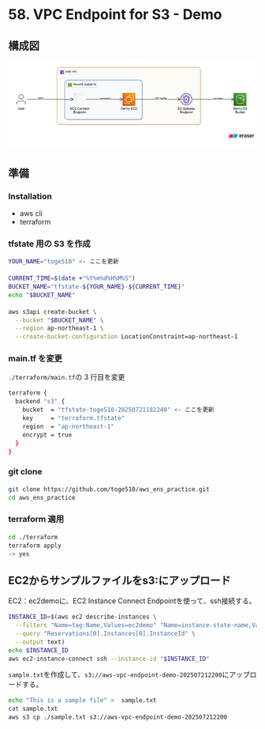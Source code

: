 # 58. VPC Endpoint for S3 - Demo

## 構成図

<img src="./diagram-export-7-22-2025-1_30_41-AM.png">

## 準備

### Installation

* aws cli
* terraform

### tfstate 用の S3 を作成

```bash
YOUR_NAME="toge510" <- ここを更新

CURRENT_TIME=$(date +"%Y%m%d%H%M%S")
BUCKET_NAME="tfstate-${YOUR_NAME}-${CURRENT_TIME}"
echo "$BUCKET_NAME"

aws s3api create-bucket \
  --bucket "$BUCKET_NAME" \
  --region ap-northeast-1 \
  --create-bucket-configuration LocationConstraint=ap-northeast-1
```

### main.tf を変更

`./terraform/main.tf`の 3 行目を変更

```bash
terraform {
  backend "s3" {
    bucket  = "tfstate-toge510-20250721182240" <- ここを更新
    key     = "terraform.tfstate"
    region  = "ap-northeast-1"
    encrypt = true
  }
}
```

### git clone 

```bash
git clone https://github.com/toge510/aws_ens_practice.git
cd aws_ens_practice
```

### terraform 適用

```bash
cd ./terraform
terraform apply
-> yes
```

## EC2からサンプルファイルをs3:にアップロード

EC2：ec2demoに、EC2 Instance Connect Endpointを使って、ssh接続する。

```bash
INSTANCE_ID=$(aws ec2 describe-instances \
  --filters "Name=tag:Name,Values=ec2demo" "Name=instance-state-name,Values=running" \
  --query "Reservations[0].Instances[0].InstanceId" \
  --output text)
echo $INSTANCE_ID
aws ec2-instance-connect ssh --instance-id "$INSTANCE_ID"
```

`sample.txt`を作成して、`s3://aws-vpc-endpoint-demo-202507212200`にアップロードする。

```bash
echo "This is a sample file" >  sample.txt
cat sample.txt
aws s3 cp ./sample.txt s3://aws-vpc-endpoint-demo-202507212200
```